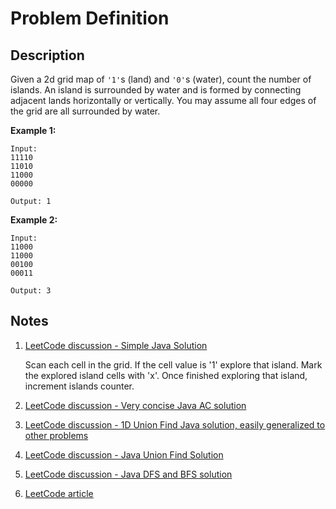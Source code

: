 # Problem Definition

## Description

Given a 2d grid map of `'1'`s (land) and `'0'`s (water), count the number of islands. An island is surrounded by water and is formed by connecting adjacent lands horizontally or vertically. You may assume all four edges of the grid are all surrounded by water.

**Example 1:**

```text
Input:
11110
11010
11000
00000

Output: 1
```

**Example 2:**

```text
Input:
11000
11000
00100
00011

Output: 3
```

## Notes

1. [LeetCode discussion - Simple Java Solution](https://leetcode.com/problems/number-of-islands/discuss/56347/Simple-Java-Solution)

    Scan each cell in the grid.
    If the cell value is '1' explore that island.
    Mark the explored island cells with 'x'.
    Once finished exploring that island, increment islands counter.

1. [LeetCode discussion - Very concise Java AC solution](https://leetcode.com/problems/number-of-islands/discuss/56359/Very-concise-Java-AC-solution)
1. [LeetCode discussion - 1D Union Find Java solution, easily generalized to other problems](https://leetcode.com/problems/number-of-islands/discuss/56354/1D-Union-Find-Java-solution-easily-generalized-to-other-problems)
1. [LeetCode discussion - Java Union Find Solution](https://leetcode.com/problems/number-of-islands/discuss/56364/Java-Union-Find-Solution)
1. [LeetCode discussion - Java DFS and BFS solution](https://leetcode.com/problems/number-of-islands/discuss/56338/Java-DFS-and-BFS-solution)
1. [LeetCode article](https://leetcode.com/articles/number-of-islands/)